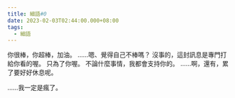 ```yaml
---
title: 細語#0
date: 2023-02-03T02:44:00.000+08:00
tags:
  - 細語
---
```

你很棒，你超棒，加油。
……嗯、覺得自己不棒嗎？
沒事的，這封訊息是專門打給你看的喔。
只為了你喔。
不論什麼事情，我都會支持你的。
……啊，還有，累了要好好休息呢。


……我一定是瘋了。
